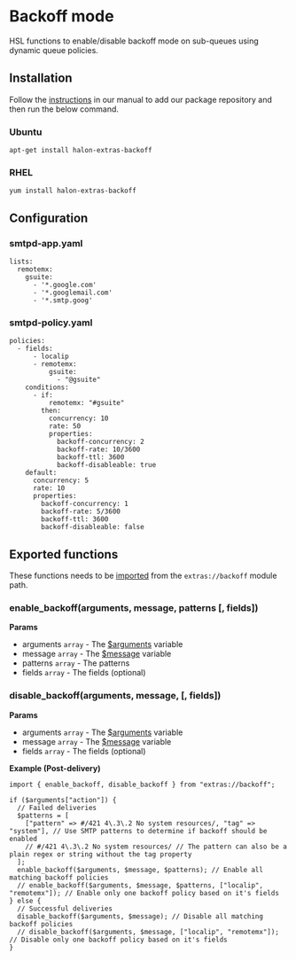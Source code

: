 # Backoff mode

HSL functions to enable/disable backoff mode on sub-queues using dynamic queue policies.

## Installation

Follow the [instructions](https://docs.halon.io/manual/comp_install.html#installation) in our manual to add our package repository and then run the below command.

### Ubuntu

```
apt-get install halon-extras-backoff
```

### RHEL

```
yum install halon-extras-backoff
```

## Configuration

### smtpd-app.yaml

```
lists:
  remotemx:
    gsuite:
      - '*.google.com'
      - '*.googlemail.com'
      - '*.smtp.goog'
```

### smtpd-policy.yaml

```
policies:
  - fields:
      - localip
      - remotemx:
          gsuite:
            - "@gsuite"
    conditions:
      - if:
          remotemx: "#gsuite"
        then:
          concurrency: 10
          rate: 50
          properties:
            backoff-concurrency: 2
            backoff-rate: 10/3600
            backoff-ttl: 3600
            backoff-disableable: true
    default:
      concurrency: 5
      rate: 10
      properties:
        backoff-concurrency: 1
        backoff-rate: 5/3600
        backoff-ttl: 3600
        backoff-disableable: false
```

## Exported functions

These functions needs to be [imported](https://docs.halon.io/hsl/structures.html#import) from the `extras://backoff` module path.

### enable_backoff(arguments, message, patterns [, fields])

**Params**

- arguments `array` - The [$arguments](https://docs.halon.io/hsl/postdelivery.html#v-z1) variable
- message `array` - The [$message](https://docs.halon.io/hsl/postdelivery.html#v-m1) variable
- patterns `array` - The patterns
- fields `array` - The fields (optional)

### disable_backoff(arguments, message, [, fields])

**Params**

- arguments `array` - The [$arguments](https://docs.halon.io/hsl/postdelivery.html#v-z1) variable
- message `array` - The [$message](https://docs.halon.io/hsl/postdelivery.html#v-m1) variable
- fields `array` - The fields (optional)

**Example (Post-delivery)**

```
import { enable_backoff, disable_backoff } from "extras://backoff";

if ($arguments["action"]) {
  // Failed deliveries
  $patterns = [
    ["pattern" => #/421 4\.3\.2 No system resources/, "tag" => "system"], // Use SMTP patterns to determine if backoff should be enabled
    // #/421 4\.3\.2 No system resources/ // The pattern can also be a plain regex or string without the tag property
  ];
  enable_backoff($arguments, $message, $patterns); // Enable all matching backoff policies
  // enable_backoff($arguments, $message, $patterns, ["localip", "remotemx"]); // Enable only one backoff policy based on it's fields
} else {
  // Successful deliveries
  disable_backoff($arguments, $message); // Disable all matching backoff policies
  // disable_backoff($arguments, $message, ["localip", "remotemx"]); // Disable only one backoff policy based on it's fields
}
```